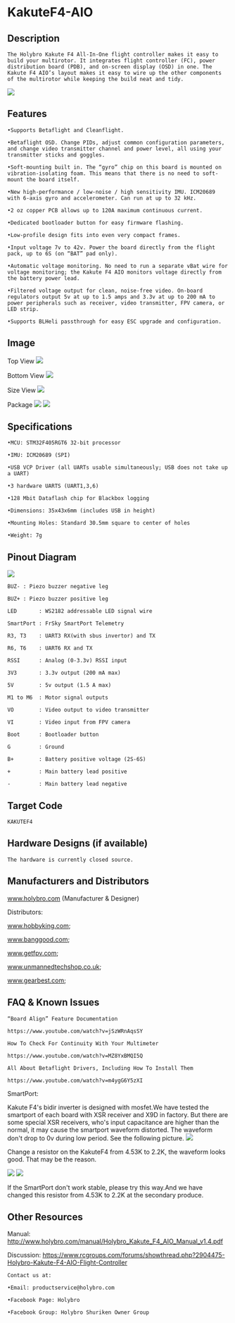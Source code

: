 # KakuteF4-AIO

## Description

`The Holybro Kakute F4 All-In-One flight controller makes it easy to build your multirotor. It integrates flight controller (FC), power distribution board (PDB), and on-screen display (OSD) in one. The Kakute F4 AIO’s layout makes it easy to wire up the other components of the multirotor while keeping the build neat and tidy.`

![](https://github.com/jamming/image/blob/master/kakuteF4-package1.jpg?raw=true)

## Features
`•Supports Betaflight and Cleanflight.`

`•Betaflight OSD. Change PIDs, adjust common configuration parameters, and change video transmitter channel and power level, all using your transmitter sticks and goggles.`

`•Soft-mounting built in. The “gyro” chip on this board is mounted on vibration-isolating foam. This means that there is no need to soft-mount the board itself.`

`•New high-performance / low-noise / high sensitivity IMU. ICM20689 with 6-axis gyro and accelerometer. Can run at up to 32 kHz.`

`•2 oz copper PCB allows up to 120A maximum continuous current.`

`•Dedicated bootloader button for easy firmware flashing.`

`•Low-profile design fits into even very compact frames.`

`•Input voltage 7v to 42v. Power the board directly from the flight pack, up to 6S (on “BAT” pad only).`

`•Automatic voltage monitoring. No need to run a separate vBat wire for voltage monitoring; the Kakute F4 AIO monitors voltage directly from the battery power lead.`

`•Filtered voltage output for clean, noise-free video. On-board regulators output 5v at up to 1.5 amps and 3.3v at up to 200 mA to power peripherals such as receiver, video transmitter, FPV camera, or LED strip.`

`•Supports BLHeli passthrough for easy ESC upgrade and configuration.`

## Image

Top View
![](https://github.com/jamming/image/blob/master/kakuteF4aio-top.jpg?raw=true)

Bottom View
![](https://github.com/jamming/image/blob/master/kakuteF4aio-bottom.jpg?raw=true)

Size View
![](https://github.com/jamming/image/blob/master/kakuteF4-side.jpg?raw=true)

Package
![](https://github.com/jamming/image/blob/master/kakuteF4-package2.jpg?raw=true)
![](https://github.com/jamming/image/blob/master/kakuteF4-package3.jpg?raw=true)


## Specifications

`•MCU: STM32F405RGT6 32-bit processor`

`•IMU: ICM20689 (SPI)`

`•USB VCP Driver (all UARTs usable simultaneously; USB does not take up a UART)`

`•3 hardware UARTS (UART1,3,6)`

`•128 Mbit Dataflash chip for Blackbox logging`

`•Dimensions: 35x43x6mm (includes USB in height)`

`•Mounting Holes: Standard 30.5mm square to center of holes `

`•Weight: 7g`

## Pinout Diagram
![](https://github.com/jamming/image/blob/master/kakuteF4-size.jpg?raw=true)  

`BUZ- : Piezo buzzer negative leg`

`BUZ+ : Piezo buzzer positive leg`

`LED       : WS2182 addressable LED signal wire`

`SmartPort : FrSky SmartPort Telemetry`

`R3, T3    : UART3 RX(with sbus invertor) and TX`

`R6, T6    : UART6 RX and TX`

`RSSI      : Analog (0-3.3v) RSSI input`

`3V3       : 3.3v output (200 mA max)`

`5V        : 5v output (1.5 A max)`

`M1 to M6  : Motor signal outputs`

`VO        : Video output to video transmitter`

`VI        : Video input from FPV camera`

`Boot      : Bootloader button`

`G         : Ground`

`B+        : Battery positive voltage (2S-6S)`

`+         : Main battery lead positive`

`-         : Main battery lead negative`

## Target Code   
`KAKUTEF4`

## Hardware Designs (if available)

`The hardware is currently closed source.`

## Manufacturers and Distributors

 www.holybro.com (Manufacturer & Designer)

Distributors:

 www.hobbyking.com;

 www.banggood.com;

 www.getfpv.com;
 
 www.unmannedtechshop.co.uk;

 www.gearbest.com;

## FAQ & Known Issues

`“Board Align” Feature Documentation`

`https://www.youtube.com/watch?v=jSzWRnAqsSY`

`How To Check For Continuity With Your Multimeter`

`https://www.youtube.com/watch?v=MZ8YxBMQI5Q`

`All About Betaflight Drivers, Including How To Install Them`

`https://www.youtube.com/watch?v=m4ygG6Y5zXI` 

SmartPort:

Kakute F4's bidir inverter is designed with mosfet.We have tested the smartport of each board with XSR receiver and X9D in factory. But there are some special XSR receivers, who's input capacitance are higher than the normal, it may cause the smartport waveform distorted. The waveform don't drop to 0v during low period. See the following picture. 
![](https://github.com/jamming/image/blob/master/waveform.png?raw=true) 


Change a resistor on the KakuteF4 from 4.53K to 2.2K, the waveform looks good. That may be the reason.

![](https://github.com/jamming/image/blob/master/smartport.png?raw=true)
![](https://github.com/jamming/image/blob/master/waveform2.png?raw=true)

If the SmartPort don't work stable, please try this way.And we have changed this resistor from 4.53K to 2.2K at the secondary produce.
 
## Other Resources

 Manual:
 http://www.holybro.com/manual/Holybro_Kakute_F4_AIO_Manual_v1.4.pdf

 Discussion:
 https://www.rcgroups.com/forums/showthread.php?2904475-Holybro-Kakute-F4-AIO-Flight-Controller

`Contact us at:`

`•Email: productservice@holybro.com`

`•Facebook Page: Holybro`

`•Facebook Group: Holybro Shuriken Owner Group`